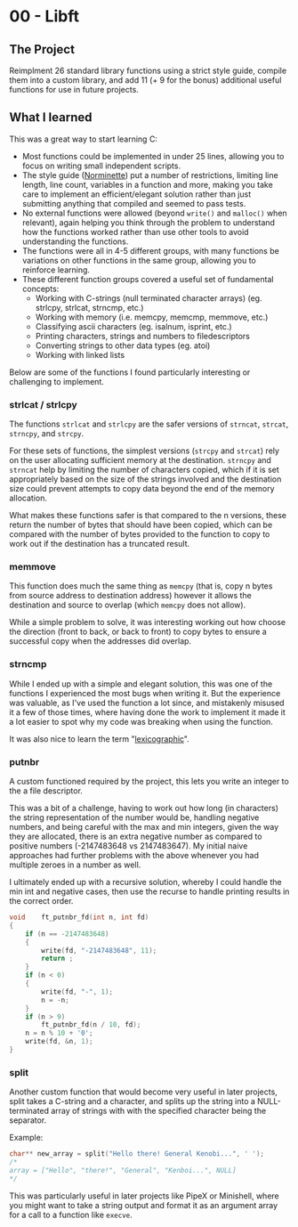 # 00 - Libft
## The Project
Reimplment 26 standard library functions using a strict style guide, compile them into a custom library, and add 11 (+ 9 for the bonus) additional useful functions for use in future projects.

## What I learned
This was a great way to start learning C:
- Most functions could be implemented in under 25 lines, allowing you to focus on writing small independent scripts.
- The style guide ([Norminette](https://github.com/42School/norminette)) put a number of restrictions, limiting line length, line count, variables in a function and more, making you take care to implement an efficient/elegant solution rather than just submitting anything that compiled and seemed to pass tests.
- No external functions were allowed (beyond ``write()`` and ``malloc()`` when relevant), again helping you think through the problem to understand how the functions worked rather than use other tools to avoid understanding the functions.
- The functions were all in 4-5 different groups, with many functions be variations on other functions in the same group, allowing you to reinforce learning.
- These different function groups covered a useful set of fundamental concepts: 
  - Working with C-strings (null terminated character arrays) (eg. strlcpy, strlcat, strncmp, etc.)
  - Working with memory (i.e. memcpy, memcmp, memmove, etc.)
  - Classifying ascii characters (eg. isalnum, isprint, etc.)
  - Printing characters, strings and numbers to filedescriptors
  - Converting strings to other data types (eg. atoi)
  - Working with linked lists

Below are some of the functions I found particularly interesting or challenging to implement.

### strlcat / strlcpy
The functions ``strlcat`` and ``strlcpy`` are the safer versions of ``strncat``, ``strcat``, ``strncpy``, and ``strcpy``.

For these sets of functions, the simplest versions (``strcpy`` and ``strcat``) rely on the user allocating sufficient memory at the destination. ``strncpy`` and ``strncat`` help by limiting the number of characters copied, which if it is set appropriately based on the size of the strings involved and the destination size could prevent attempts to copy data beyond the end of the memory allocation.

What makes these functions safer is that compared to the n versions, these return the number of bytes that should have been copied, which can be compared with the number of bytes provided to the function to copy to work out if the destination has a truncated result.

### memmove
This function does much the same thing as ``memcpy`` (that is, copy n bytes from source address to destination address) however it allows the destination and source to overlap (which ``memcpy`` does not allow). 

While a simple problem to solve, it was interesting working out how choose the direction (front to back, or back to front) to copy bytes to ensure a successful copy when the addresses did overlap.

### strncmp
While I ended up with a simple and elegant solution, this was one of the functions I experienced the most bugs when writing it. But the experience was valuable, as I've used the function a lot since, and mistakenly misused it a few of those times, where having done the work to implement it made it a lot easier to spot why my code was breaking when using the function.

It was also nice to learn the term "[lexicographic](https://en.wikipedia.org/wiki/Lexicographic_order)".

### putnbr
A custom functioned required by the project, this lets you write an integer to the a file descriptor.

This was a bit of a challenge, having to work out how long (in characters) the string representation of the number would be, handling negative numbers, and being careful with the max and min integers, given the way they are allocated, there is an extra negative number as compared to positive numbers (-2147483648 vs 2147483647). My initial naive approaches had further problems with the above whenever you had multiple zeroes in a number as well.

I ultimately ended up with a recursive solution, whereby I could handle the min int and negative cases, then use the recurse to handle printing results in the correct order.

```c
void	ft_putnbr_fd(int n, int fd)
{
	if (n == -2147483648)
	{
		write(fd, "-2147483648", 11);
		return ;
	}
	if (n < 0)
	{
		write(fd, "-", 1);
		n = -n;
	}
	if (n > 9)
		ft_putnbr_fd(n / 10, fd);
	n = n % 10 + '0';
	write(fd, &n, 1);
}
```

### split
Another custom function that would become very useful in later projects, split takes a C-string and a character, and splits up the string into a NULL-terminated array of strings with with the specified character being the separator.

Example:
```c
char** new_array = split("Hello there! General Kenobi...", ' ');
/*
array = ["Hello", "there!", "General", "Kenboi...", NULL]
*/
```

This was particularly useful in later projects like PipeX or Minishell, where you might want to take a string output and format it as an argument array for a call to a function like ``execve``.
